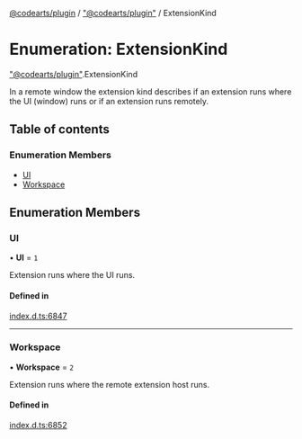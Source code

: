 [@codearts/plugin](../README.md) / ["@codearts/plugin"](../modules/_codearts_plugin_.md) / ExtensionKind

# Enumeration: ExtensionKind

["@codearts/plugin"](../modules/_codearts_plugin_.md).ExtensionKind

In a remote window the extension kind describes if an extension
runs where the UI (window) runs or if an extension runs remotely.

## Table of contents

### Enumeration Members

- [UI](codearts_plugin_.ExtensionKind.md#ui)
- [Workspace](codearts_plugin_.ExtensionKind.md#workspace)

## Enumeration Members

### UI

• **UI** = ``1``

Extension runs where the UI runs.

#### Defined in

[index.d.ts:6847](https://github.com/shuyaqian/cloudide-plugin-api/blob/3fbdd11/index.d.ts#L6847)

___

### Workspace

• **Workspace** = ``2``

Extension runs where the remote extension host runs.

#### Defined in

[index.d.ts:6852](https://github.com/shuyaqian/cloudide-plugin-api/blob/3fbdd11/index.d.ts#L6852)
